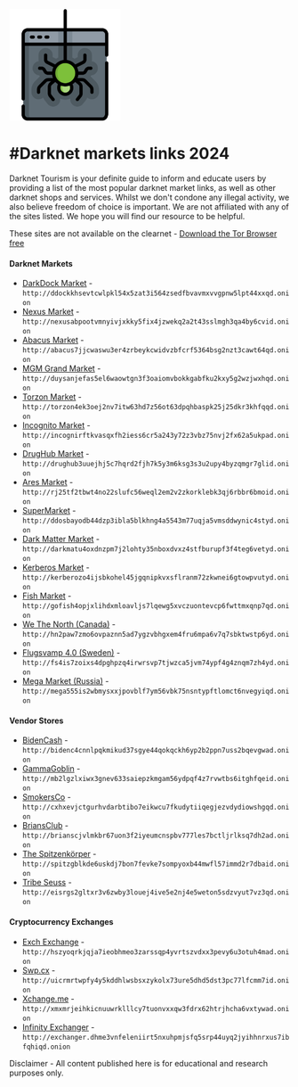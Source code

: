 <img src="logo.png" width="200">

#Darknet markets links 2024
=======================================

  
Darknet Tourism is your definite guide to inform and educate users by providing a list of the most popular darknet market links, as well as other darknet shops and services. Whilst we don't condone any illegal activity, we also believe freedom of choice is important. We are not affiliated with any of the sites listed. We hope you will find our resource to be helpful. 

These sites are not available on the clearnet - [Download the Tor Browser free](https://www.torproject.org/download/) 


#### Darknet Markets

* [DarkDock Market](http://ddockkhsevtcwlpkl54x5zat3i564zsedfbvavmxvvgpnw5lpt44xxqd.onion
) - `http://ddockkhsevtcwlpkl54x5zat3i564zsedfbvavmxvvgpnw5lpt44xxqd.onion
`
* [Nexus Market](http://nexusabpootvmnyivjxkky5fix4jzwekq2a2t43sslmgh3qa4by6cvid.onion
) - `http://nexusabpootvmnyivjxkky5fix4jzwekq2a2t43sslmgh3qa4by6cvid.onion
`
* [Abacus Market](http://abacus7jjcwaswu3er4zrbeykcwidvzbfcrf5364bsg2nzt3cawt64qd.onion) - `http://abacus7jjcwaswu3er4zrbeykcwidvzbfcrf5364bsg2nzt3cawt64qd.onion`
* [MGM Grand Market](http://duysanjefas5el6waowtgn3f3oaiomvbokkgabfku2kxy5g2wzjwxhqd.onion
) - `http://duysanjefas5el6waowtgn3f3oaiomvbokkgabfku2kxy5g2wzjwxhqd.onion
`
* [Torzon Market](http://torzon4ek3oej2nv7itw63hd7z56ot63dpqhbaspk25j25dkr3khfqqd.onion) - `http://torzon4ek3oej2nv7itw63hd7z56ot63dpqhbaspk25j25dkr3khfqqd.onion`
* [Incognito Market](http://incognirftkvasqxfh2iess6cr5a243y72z3vbz75nvj2fx62a5ukpad.onion) - `http://incognirftkvasqxfh2iess6cr5a243y72z3vbz75nvj2fx62a5ukpad.onion`
* [DrugHub Market](http://drughub3uuejhj5c7hqrd2fjh7k5y3m6ksg3s3u2upy4byzqmgr7glid.onion) - `http://drughub3uuejhj5c7hqrd2fjh7k5y3m6ksg3s3u2upy4byzqmgr7glid.onion`
* [Ares Market](http://rj25tf2tbwt4no22slufc56weql2em2v2zkorklebk3qj6rbbr6bmoid.onion) - `http://rj25tf2tbwt4no22slufc56weql2em2v2zkorklebk3qj6rbbr6bmoid.onion`
* [SuperMarket](http://ddosbayodb44dzp3ibla5blkhng4a5543m77uqja5vmsddwynic4styd.onion
) - `http://ddosbayodb44dzp3ibla5blkhng4a5543m77uqja5vmsddwynic4styd.onion
`
* [Dark Matter Market](http://darkmatu4oxdnzpm7j2lohty35nboxdvxz4stfburupf3f4teg6vetyd.onion) - `http://darkmatu4oxdnzpm7j2lohty35nboxdvxz4stfburupf3f4teg6vetyd.onion`
* [Kerberos Market](http://kerberozo4ijsbkohel45jgqnipkvxsflranm72zkwnei6gtowpvutyd.onion
) - `http://kerberozo4ijsbkohel45jgqnipkvxsflranm72zkwnei6gtowpvutyd.onion
`
* [Fish Market](http://gofish4opjxlihdxmloavljs7lqewg5xvczuontevcp6fwttmxqnp7qd.onion
) - `http://gofish4opjxlihdxmloavljs7lqewg5xvczuontevcp6fwttmxqnp7qd.onion
`
* [We The North (Canada)](http://hn2paw7zmo6ovpaznn5ad7ygzvbhgxem4fru6mpa6v7q7sbktwstp6yd.onion
) - `http://hn2paw7zmo6ovpaznn5ad7ygzvbhgxem4fru6mpa6v7q7sbktwstp6yd.onion
`
* [Flugsvamp 4.0 (Sweden)](http://fs4is7zoixs4dpghpzq4irwrsvp7tjwzca5jvm74ypf4g4znqm7zh4yd.onion
) - `http://fs4is7zoixs4dpghpzq4irwrsvp7tjwzca5jvm74ypf4g4znqm7zh4yd.onion
`
* [Mega Market (Russia)](http://mega555is2wbmysxxjpovblf7ym56vbk75nsntypftlomct6nvegyiqd.onion
) - `http://mega555is2wbmysxxjpovblf7ym56vbk75nsntypftlomct6nvegyiqd.onion
`


#### Vendor Stores

* [BidenCash](http://bidenc4cnnlpqkmikud37sgye44qokqckh6yp2b2ppn7uss2bqevgwad.onion
) - `http://bidenc4cnnlpqkmikud37sgye44qokqckh6yp2b2ppn7uss2bqevgwad.onion
`
* [GammaGoblin](http://mb2lgzlxiwx3gnev633saiepzkmgam56ydpqf4z7rvwtbs6itghfqeid.onion
) - `http://mb2lgzlxiwx3gnev633saiepzkmgam56ydpqf4z7rvwtbs6itghfqeid.onion
`
* [SmokersCo](http://cxhxevjctgurhvdarbtibo7eikwcu7fkudytiiqegjezvdydiowshgqd.onion
) - `http://cxhxevjctgurhvdarbtibo7eikwcu7fkudytiiqegjezvdydiowshgqd.onion
`
* [BriansClub](http://brianscjvlmkbr67uon3f2iyeumcnspbv777les7bctljrlksq7dh2ad.onion) - `http://brianscjvlmkbr67uon3f2iyeumcnspbv777les7bctljrlksq7dh2ad.onion`
* [The Spitzenkörper](http://spitzgblkde6uskdj7bon7fevke7sompyoxb44mwfl57immd2r7dbaid.onion
) - `http://spitzgblkde6uskdj7bon7fevke7sompyoxb44mwfl57immd2r7dbaid.onion
`
* [Tribe Seuss](http://eisrgs2gltxr3v6zwby3louej4ive5e2nj4e5weton5sdzvyut7vz3qd.onion) - `http://eisrgs2gltxr3v6zwby3louej4ive5e2nj4e5weton5sdzvyut7vz3qd.onion`


#### Cryptocurrency Exchanges

* [Exch Exchange](http://hszyoqrkjqja7ieobhmeo3zarssqp4yvrtszvdxx3pevy6u3otuh4mad.onion
) - `http://hszyoqrkjqja7ieobhmeo3zarssqp4yvrtszvdxx3pevy6u3otuh4mad.onion
`
* [Swp.cx](http://uicrmrtwpfy4y5kddhlwsbsxzykolx73ure5dhd5dst3pc77lfcmm7id.onion) - `http://uicrmrtwpfy4y5kddhlwsbsxzykolx73ure5dhd5dst3pc77lfcmm7id.onion`
* [Xchange.me](http://xmxmrjeihkicnuuwrklllcy7tuonvxxqw3fdrx62htrjhcha6vxtywad.onion
) - `http://xmxmrjeihkicnuuwrklllcy7tuonvxxqw3fdrx62htrjhcha6vxtywad.onion
`
* [Infinity Exchanger](http://exchanger.dhme3vnfeleniirt5nxuhpmjsfq5srp44uyq2jyihhnrxus7ibfqhiqd.onion) - `http://exchanger.dhme3vnfeleniirt5nxuhpmjsfq5srp44uyq2jyihhnrxus7ibfqhiqd.onion`


Disclaimer - All content published here is for educational and research purposes only. 